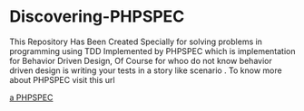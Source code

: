 # Discovering-PHPSPEC
This Repository Has Been Created Specially for solving problems in programming using TDD Implemented by PHPSPEC which is implementation for Behavior Driven Design,
Of Course for whoo do not know behavior driven design is writing your tests in a story like scenario .
To know more about PHPSPEC visit this url 

[a PHPSPEC](http://www.phpspec.net/en/stable/)
